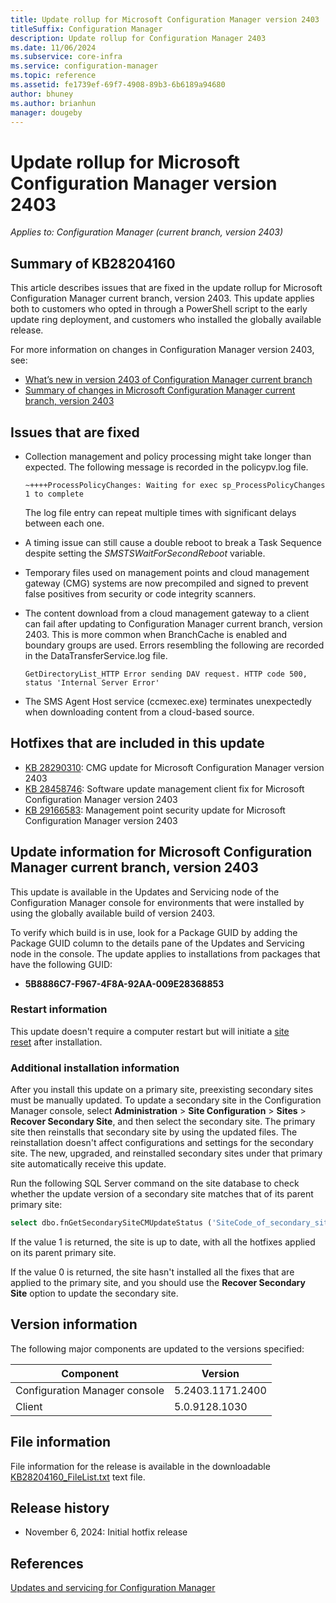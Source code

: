 ```yaml
---
title: Update rollup for Microsoft Configuration Manager version 2403
titleSuffix: Configuration Manager
description: Update rollup for Configuration Manager 2403
ms.date: 11/06/2024
ms.subservice: core-infra
ms.service: configuration-manager
ms.topic: reference
ms.assetid: fe1739ef-69f7-4908-89b3-6b6189a94680
author: bhuney
ms.author: brianhun
manager: dougeby
---
```


# Update rollup for Microsoft Configuration Manager version 2403

*Applies to: Configuration Manager (current branch, version 2403)*

## Summary of KB28204160
This article describes issues that are fixed in the update rollup for Microsoft Configuration Manager current branch, version 2403. This update applies both to customers who opted in through a PowerShell script to the early update ring deployment, and customers who installed the globally available release.

For more information on changes in Configuration Manager version 2403, see:

- [What’s new in version 2403 of Configuration Manager current branch](../../core/plan-design/changes/whats-new-in-version-2403.md)
- [Summary of changes in Microsoft Configuration Manager current branch, version 2403](../../hotfix/2403/26186448.md)

## Issues that are fixed
<!-- 28289696 -->
- Collection management and policy processing might take longer than expected. The following message is recorded in the policypv.log file.
   ```console
   ~++++ProcessPolicyChanges: Waiting for exec sp_ProcessPolicyChanges 1 to complete
   ```
   The log file entry can repeat multiple times with significant delays between each one.
<!-- 28532360 -->
- A timing issue can still cause a double reboot to break a Task Sequence despite setting the *SMSTSWaitForSecondReboot* variable.

<!-- 28755111 -->
- Temporary files used on management points and cloud management gateway (CMG) systems are now precompiled and signed to prevent false positives from security or code integrity scanners.

<!-- 28485036 -->
- The content download from a cloud management gateway to a client can fail after updating to Configuration Manager current branch, version 2403. This is more common when BranchCache is enabled and boundary groups are used. Errors resembling the following are recorded in the DataTransferService.log file.
   ```console
   GetDirectoryList_HTTP Error sending DAV request. HTTP code 500, status 'Internal Server Error'
   ```
<!-- 28179664 -->
- The SMS Agent Host service (ccmexec.exe) terminates unexpectedly when downloading content from a cloud-based source.


## Hotfixes that are included in this update

- [KB 28290310](../../hotfix/2403/28290310.md): CMG update for Microsoft Configuration Manager version 2403
- [KB 28458746](../../hotfix/2403/28458746.md): Software update management client fix for Microsoft Configuration Manager version 2403
- [KB 29166583](../../hotfix/2403/29166583.md): Management point security update for Microsoft Configuration Manager version 2403

## Update information for Microsoft Configuration Manager current branch, version 2403

This update is available in the Updates and Servicing node of the Configuration Manager console for environments that were installed by using the globally available build of version 2403.

<!-- Members of the Configuration Manager Technology Adoption Program (TAP) must first apply the private TAP rollup before this update is displayed. -->

To verify which build is in use, look for a Package GUID by adding the Package GUID column to the details pane of the Updates and Servicing node in the console. The update applies to installations from packages that have the following GUID:

- **5B8886C7-F967-4F8A-92AA-009E28368853**

### Restart information

This update doesn't require a computer restart but will initiate a [site reset](../../core/servers/manage/modify-your-infrastructure.md#bkmk_reset) after installation.

### Additional installation information

After you install this update on a primary site, preexisting secondary sites must be manually updated. To update a secondary site in the Configuration Manager console, select **Administration** > **Site Configuration** > **Sites** >  **Recover Secondary Site**, and then select the secondary site. The primary site then reinstalls that secondary site by using the updated files. The reinstallation doesn't affect configurations and settings for the secondary site. The new, upgraded, and reinstalled secondary sites under that primary site automatically receive this update.

Run the following SQL Server command on the site database to check whether the update version of a secondary site matches that of its parent primary site:

```sql
select dbo.fnGetSecondarySiteCMUpdateStatus ('SiteCode_of_secondary_site')
```

If the value 1 is returned, the site is up to date, with all the hotfixes applied on its parent primary site.

If the value 0 is returned, the site hasn't installed all the fixes that are applied to the primary site, and you should use the **Recover Secondary Site** option to update the secondary site.

## Version information

The following major components are updated to the versions specified:

| Component | Version |
|---|---|
| Configuration Manager console | 5.2403.1171.2400 |
| Client | 5.0.9128.1030 |

## File information

File information for the release is available in the downloadable [KB28204160_FileList.txt](https://aka.ms/KB28204160_FileList) text file.

## Release history

- November 6, 2024: Initial hotfix release

## References

[Updates and servicing for Configuration Manager](../../core/servers/manage/updates.md)
